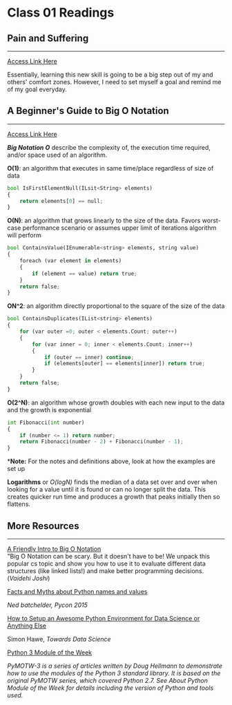 # Class 01 Readings  

## Pain and Suffering  

___
[Access Link Here](https://codefellows.github.io/code-401-python-guide/curriculum/class-01/notes/pain_suffering)

Essentially, learning this new skill is going to be a big step out of my and others' comfort zones. However, I need to set myself a goal and remind me of my goal everyday.  

## A Beginner's Guide to Big O Notation  

___  
[Access Link Here](https://rob-bell.net/2009/06/a-beginners-guide-to-big-o-notation)

***Big Notation O*** describe the complexity of, the execution time required, and/or space used of an algorithm.

**O(1)**: an algorithm that executes in same time/place regardless of size of data

```python
bool IsFirstElementNull(ILsit<String> elements)
{
    return elements[0] == null;
}
```

**O(N)**: an algorithm that grows linearly to the size of the data. Favors worst-case performance scenario or assumes upper limit of iterations algorithm will perform

```python
bool ContainsValue(IEnumerable<string> elements, string value)
{
    foreach (var element in elements)
    {
        if (element == value) return true;
    }
    return false;
}
```

**ON^2**: an algorithm directly proportional to the square of the size of the data 

```python 
bool ContainsDuplicates(IList<string> elements)
{
    for (var outer =0; outer < elements.Count; outer++)
    {
        for (var inner = 0; inner < elements.Count; inner++)
        {
            if (outer == inner) continue; 
            if (elements[outer] == elements[inner]) return true;
        }
    }
    return false;
}
```

**O(2^N)**: an algorithm whose growth doubles with each new input to the data and the growth is exponential

```python 
int Fibonacci(int number)
{
    if (number <= 1) return number; 
    return Fibonacci(number - 2) + Fibonacci(number - 1);
}
```

***Note:** For the notes and definitions above, look at how the examples are set up

**Logarithms** or *O(logN)* finds the median of a data set over and over when looking for a value until it is found or can no longer split the data. This creates quicker run time and produces a growth that peaks initially then so flattens.  

## More Resources

___
[A Friendly Intro to Big O Notation](https://www.codenewbie.org/basecs/8)  
"Big O Notation can be scary. But it doesn't have to be! We unpack this popular cs topic and show you how to use it to evaluate different data structures (like linked lists!) and make better programming decisions. (*Vaidehi Joshi*)

[Facts and Myths about Python names and values](https://www.youtube.com/watch?v=_AEJHKGk9ns)

*Ned batchelder, Pycon 2015*

[How to Setup an Awesome Python Environment for Data Science or Anything Else](https://towardsdatascience.com/how-to-setup-an-awesome-python-environment-for-data-science-or-anything-else-35d358cc95d5)

Simon Hawe, *Towards Data Science*

[Python 3 Module of the Week](https://pymotw.com/3/index.html)

*PyMOTW-3 is a series of articles written by Doug Hellmann to demonstrate how to use the modules of the Python 3 standard library. It is based on the original PyMOTW series, which covered Python 2.7. See About Python Module of the Week for details including the version of Python and tools used.*
